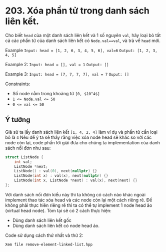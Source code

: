 # 203. Xóa phần tử trong danh sách liên kết.

Cho biết `head` của một danh sách liên kết và 1 số nguyên `val`, hãy loại bỏ tất cả các phần tử của danh sách liên kết có `Node.val==val`, và trả về `head` mới.

Example
`Input: head = [1, 2, 6, 3, 4, 5, 6], val=6`
`Output: [1, 2, 3, 4, 5]`

Example 2:
`Input: head = [], val = 1`
`Output: []`

Example 3:
`Input: head = [7, 7, 7, 7], val = 7`
`Ouput: []`

Constraints:
- Số node nằm trong khoảng từ `[0, $10^4$]`
- `1 <= Node.val <= 50`
- `0 <= val <= 50`

## Ý tưởng
Giả sử ta lấy danh sách liên kết `[1, 4, 2, 4]` làm ví dụ và phần tử cần loại bỏ là `4`
Nếu để ý ta sẽ thấy rằng việc xóa node head sẽ khác so với các node còn lại, code phần lời giải đưa cho chúng ta implementation của danh sách nối đơn như sau:
```cpp
struct ListNode {
    int val;
    ListNode *next;
    ListNode() : val(0), next(nullptr) {}
    ListNode(int x) : val(x), next(nullptr) {}
    ListNode(int x, ListNode *next) : val(x), next(next) {}
};
```
Với danh sách nối đơn kiểu này thì ta không có cách nào khác ngoài implement thao tác xóa head và các node còn lại một cách riêng rẽ. Để không phải thực hiên riêng rẽ thì ta có thể tự implement 1 node head ảo (virtual head node).
Tóm tại sẽ có 2 cách thực hiện:
- Dùng danh sách liên kết gốc
- Dùng danh sách liên kết có node head ảo.

Code sử dụng cách thứ nhất và thứ 2:
```
Xem file remove-element-linked-list.hpp
```
